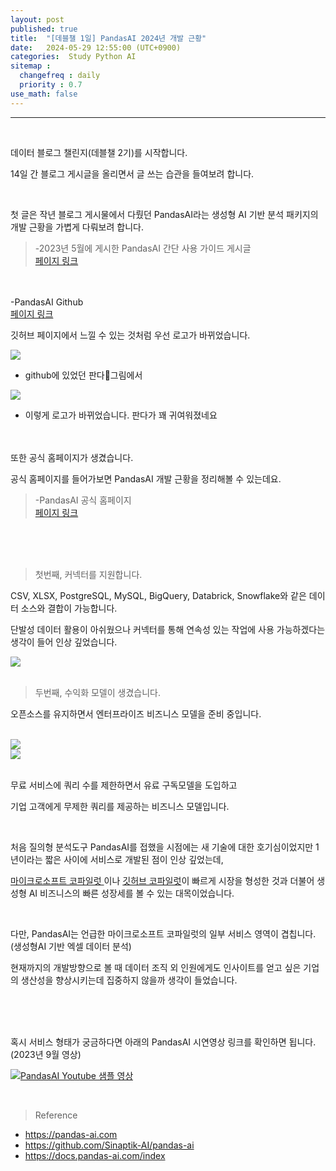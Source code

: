 ```yaml
---
layout: post
published: true
title:  "[데블챌 1일] PandasAI 2024년 개발 근황"
date:   2024-05-29 12:55:00 (UTC+0900)
categories:  Study Python AI
sitemap :
  changefreq : daily
  priority : 0.7
use_math: false
---
```




---------------
<br />

데이터 블로그 챌린지(데블챌 2기)를 시작합니다.

14일 간 블로그 게시글을 올리면서 글 쓰는 습관을 들여보려 합니다.

<br />

첫 글은 작년 블로그 게시물에서 다뤘던 PandasAI라는 생성형 AI 기반 분석 패키지의 개발 근황을 가볍게 다뤄보려 합니다.

> -2023년 5월에 게시한 PandasAI 간단 사용 가이드 게시글 <br /> <A href = 'https://spark-gom.github.io/study/python/ai/2023/05/14/post1.html' > 페이지 링크 </A>
<br />
<br />
-PandasAI Github <br /> <A href = 'https://github.com/Sinaptik-AI/pandas-ai' > 페이지 링크 </A>


<br />

깃허브 페이지에서 느낄 수 있는 것처럼 우선 로고가 바뀌었습니다. 

<img src="https://capture.dropbox.com/llct62QPP9aJyVnv?raw=1">

- github에 있었던 판다🐼그림에서

<img src="https://capture.dropbox.com/F9xofsrNmEUZhrcG?raw=1">

- 이렇게 로고가 바뀌었습니다. 판다가 꽤 귀여워졌네요




<br />
<br />
또한 공식 홈페이지가 생겼습니다.

공식 홈페이지를 들어가보면 PandasAI 개발 근황을 정리해볼 수 있는데요.


> -PandasAI 공식 홈페이지 <br /> <A href = 'https://pandas-ai.com/' > 페이지 링크 </A>


<br />
<br />
<br />

> 첫번째, 커넥터를 지원합니다.

CSV, XLSX, PostgreSQL, MySQL, BigQuery, Databrick, Snowflake와 같은 데이터 소스와 결합이 가능합니다.

단발성 데이터 활용이 아쉬웠으나 커넥터를 통해 연속성 있는 작업에 사용 가능하겠다는 생각이 들어 인상 깊었습니다.


<img src="https://capture.dropbox.com/vs8JZ3csPE9t1k17?raw=1">


<br />
<br />



> 두번째, 수익화 모델이 생겼습니다.

오픈소스를 유지하면서 엔터프라이즈 비즈니스 모델을 준비 중입니다.

<br />


<img src="https://capture.dropbox.com/K6FGTl0PgFuEdvP0?raw=1">

<br />

<img src="https://capture.dropbox.com/uNtpIiXhHUn4tjn8?raw=1">




<br />
<br />

무료 서비스에 쿼리 수를 제한하면서 유료 구독모델을 도입하고 

기업 고객에게 무제한 쿼리를 제공하는 비즈니스 모델입니다. 

<br />

처음 질의형 분석도구 PandasAI를 접했을 시점에는 새 기술에 대한 호기심이었지만 1년이라는 짧은 사이에 서비스로 개발된 점이 인상 깊었는데,

<A href = 'https://www.microsoft.com/ko-kr/microsoft-copilot' > 마이크로소프트 코파일럿 </A>이나 <A href = 'https://github.com/features/copilot' > 깃허브 코파일럿</A>이 빠르게 시장을 형성한 것과 더불어 생성형 AI 비즈니스의 빠른 성장세를 볼 수 있는 대목이었습니다.

<br />

다만, PandasAI는 언급한 마이크로소프트 코파일럿의 일부 서비스 영역이 겹칩니다. (생성형AI 기반 엑셀 데이터 분석)

현재까지의 개발방향으로 볼 때 데이터 조직 외 인원에게도 인사이트를 얻고 싶은 기업의 생산성을 향상시키는데 집중하지 않을까 생각이 들었습니다.

<br />
<br />
<br />




혹시 서비스 형태가 궁금하다면 아래의 PandasAI 시연영상 링크를 확인하면 됩니다. (2023년 9월 영상)


[![PandasAI Youtube 샘플 영상](https://capture.dropbox.com/hUy9Bqg0Gx1E6mEl?raw=1)](https://youtu.be/k-wVnGkBI7E)



<br />


> Reference
- <A href = 'https://pandas-ai.com' > https://pandas-ai.com</A>
- <A href = 'https://github.com/Sinaptik-AI/pandas-ai' > https://github.com/Sinaptik-AI/pandas-ai</A>
- <A href = 'https://docs.pandas-ai.com/index' > https://docs.pandas-ai.com/index</A>